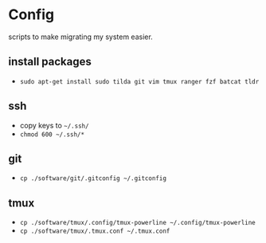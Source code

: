 # Config

scripts to make migrating my system easier.

## install packages

- `sudo apt-get install sudo tilda git vim tmux ranger fzf batcat tldr`

## ssh

- copy keys to `~/.ssh/`
- `chmod 600 ~/.ssh/*`

## git

- `cp ./software/git/.gitconfig ~/.gitconfig`

## tmux

- `cp ./software/tmux/.config/tmux-powerline ~/.config/tmux-powerline`
- `cp ./software/tmux/.tmux.conf ~/.tmux.conf`


